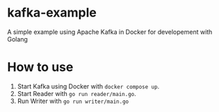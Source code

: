 # kafka-example
A simple example using Apache Kafka in Docker for developement with Golang

# How to use
1. Start Kafka using Docker with `docker compose up`.
2. Start Reader with `go run reader/main.go`.
3. Run Writer with `go run writer/main.go`
